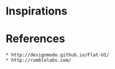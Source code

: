 # Inspirations

# References

    * http://designmodo.github.io/Flat-UI/
    * http://rumblelabs.com/